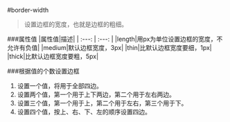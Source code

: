 #border-width

>设置边框的宽度，也就是边框的粗细。


###属性值
|属性值|描述|
| :---: | :---: |
|length|用px为单位设置边框的宽度，不允许有负值|
|medium|默认边框宽度，3px|
|thin|比默认边框宽度要细，1px|
|thick|比默认边框宽度要粗，5px|


###根据值的个数设置边框

1. 设置一个值，将用于全部四边。
2. 设置两个值，第一个用于上下两边，第二个用于左右两边。
3. 设置三个值，第一个用于上，第二个用于左右，第三个用于下。
4. 设置四个值，按上、右、下、左的顺序设置四边。